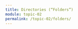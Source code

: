```yaml
---
title: Directories (“Folders”)
module: topic-02
permalink: /topic-02/folders/
---
```


<div class="divider-rounded"></div>
